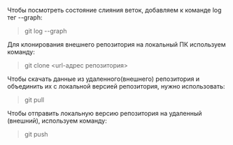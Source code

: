 Чтобы посмотреть состояние слияния веток, добавляем к команде log тег --graph:
>git log --graph

Для клонирования внешнего репозитория на локальный ПК используем команду:
>git clone <url-адрес репозитория>

Чтобы скачать данные из удаленного(внешнего) репозитория и объединить их с локальной версией репозитория, нужно использовать:
>git pull

Чтобы отправить локальную версию репозитория на удаленный (внешний), используем команду:
>git push
